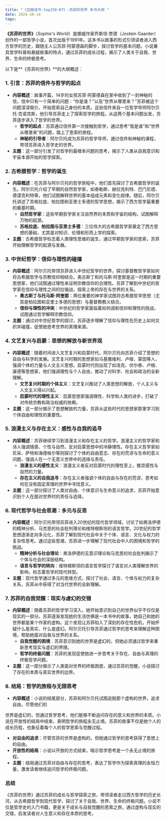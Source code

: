 ```yaml
---
title: "《豆瓣读书-top250-07》-苏菲的世界 本书大纲 "
date: 2024-10-14
tags: 
---
```

**《苏菲的世界》**（*Sophie's World*）是挪威作家乔斯坦·贾德（Jostein Gaarder）创作的一部哲学小说，首次出版于1991年。这本书以故事的形式引领读者进入西方哲学的历史，跟随主人公苏菲·阿蒙德森的脚步，探讨哲学的基本问题。小说兼具哲学科普和悬疑故事的特点，通过苏菲的成长过程，揭示了人类关于自我、世界、生命的终极思考。

以下是**《苏菲的世界》**的大纲概述：

### 1. **引言：苏菲的信件与哲学的起点**
- **内容概述**：故事开篇，14岁的女孩苏菲·阿蒙德森在家中收到了一封神秘的信，信中只有一个简单的问题：“你是谁？”以及“世界从哪里来？”苏菲被这个问题深深吸引，开始思索自己身份的本质。这些信件来自一位哲学导师阿尔贝托·克诺克斯，他引导苏菲走上了探索哲学的旅程。从这两个基本问题出发，苏菲逐步进入了哲学的世界。
  - **哲学的起点**：苏菲通过信件第一次接触到哲学，通过思考“我是谁”和“世界从哪里来”的问题，踏上了思索的旅程。
  - **神秘的引导者**：阿尔贝托成为苏菲的哲学导师，通过信件和神秘的课程，带领苏菲进入哲学史的世界。
- **主题**：这一部分引发了对哲学的最根本问题的思考，揭示了人类从自我意识和宇宙本源开始的哲学探索。

### 2. **古希腊哲学：哲学的诞生**
- **内容概述**：在苏菲与阿尔贝托的哲学旅程中，他们首先探讨了古希腊哲学的诞生。阿尔贝托介绍了早期的自然哲学家，如泰勒斯、赫拉克利特、巴门尼德、德谟克利特等，他们试图解释世界的基本组成元素和变化规律。随后，阿尔贝托讲述了苏格拉底、柏拉图和亚里士多德的哲学思想，揭示了西方哲学最重要的奠基时期。
  - **自然哲学家**：这些早期哲学家关注自然界的本质和宇宙的结构，试图解释万物的起源。
  - **苏格拉底、柏拉图与亚里士多德**：三位伟大的古希腊哲学家奠定了西方思想的基础，尤其是对知识、伦理和形而上学的探索。
- **主题**：古希腊哲学标志着人类理性思维的诞生，通过早期哲学家的思索，苏菲开始理解哲学的起源与发展。

### 3. **中世纪哲学：信仰与理性的碰撞**
- **内容概述**：阿尔贝托带领苏菲进入中世纪哲学的世界，探讨基督教哲学家如何将古希腊哲学与宗教信仰相结合。奥古斯丁和托马斯·阿奎那是这一时期的重要思想家，他们试图通过理性来证明宗教信仰的合理性。苏菲了解到中世纪的哲学家在信仰与理性之间的拉锯战，探索上帝的存在与世界的关系。
  - **奥古斯丁与托马斯·阿奎那**：两位重要的神学家试图将古希腊哲学思想（尤其是柏拉图和亚里士多德的思想）与基督教教义结合。
  - **信仰与理性的冲突**：中世纪的哲学家面临着如何调和信仰和理性的挑战，试图通过哲学解释宗教信仰。
- **主题**：通过对中世纪哲学的探讨，苏菲逐步理解了信仰与理性在历史上如何交织并碰撞，促使她思考世界的真理来源。

### 4. **文艺复兴与启蒙：思想的解放与新世界观**
- **内容概述**：随着时间进入文艺复兴和启蒙时代，阿尔贝托向苏菲介绍了思想的自由与科学的发展。文艺复兴时期的思想家如马基雅维利、卢梭、蒙田等人，强调个体的力量与人文主义思想。启蒙时代则出现了如洛克、伏尔泰、卢梭、康德等思想家，他们强调理性与个人自由，推动了对科学、社会和政治的全新理解。
  - **文艺复兴时期的个体主义**：文艺复兴推动了人类思想的解放，个人主义与人文主义得以兴起。
  - **启蒙时代的理性主义**：启蒙思想家强调理性、科学和人类的进步，打破了对传统宗教和政治权威的依赖。
- **主题**：这一部分揭示了思想解放的力量，苏菲从这些时代的思想家那里学习到个体自由和理性的重要性。

### 5. **浪漫主义与存在主义：感性与自我的追寻**
- **内容概述**：苏菲继续学习到浪漫主义和存在主义的哲学。浪漫主义的哲学家和诗人强调情感、个性与自然，反对启蒙思想中的冷静理性。存在主义哲学家如尼采、萨特和海德格尔等则探讨了个体的自由意志、存在的荒谬与生命的意义问题，强调人在一个无意义世界中的选择与责任。
  - **浪漫主义的感性主义**：浪漫主义者反对启蒙时代的理性至上，推崇感性与自然的力量。
  - **存在主义的自我追寻**：存在主义者强调个体的自由与存在的荒谬，思考如何在没有固定真理的世界中寻找意义。
- **主题**：这一部分探讨了人类对自由、个体意识与生命意义的追求，苏菲开始意识到个人在面对世界时的责任与选择。

### 6. **现代哲学与社会思潮：多元与反思**
- **内容概述**：阿尔贝托带领苏菲进入20世纪的现代哲学领域，讨论了如弗洛伊德的精神分析、马克思的社会批判理论和维特根斯坦的语言哲学。20世纪的哲学思想逐渐走向多元化，苏菲了解到现代社会中关于个体、语言、文化与权力的复杂性思考。通过这些思潮，苏菲进一步理解了现代社会中人的困境和哲学的挑战。
  - **精神分析与社会理论**：弗洛伊德的无意识理论和马克思的社会批判揭示了个体与社会的深层结构。
  - **语言与哲学的转向**：维特根斯坦的语言哲学探讨了语言对人类理解世界的影响，标志着哲学的现代转型。
- **主题**：现代哲学通过多元的思维方式，探讨了社会、语言、个体与权力的复杂关系，苏菲从中获得了对当代世界的全新理解。

### 7. **苏菲的自我觉醒：现实与虚幻的交错**
- **内容概述**：随着苏菲的哲学学习深入，她开始意识到自己的世界似乎不仅仅是现实的一部分。苏菲逐渐发现她的生活仿佛是一本书中的故事，她自己和她的世界都是某个作家的虚构。这个发现让苏菲陷入了深刻的存在性危机，开始怀疑什么是真实、什么是虚幻。阿尔贝托引导苏菲通过哲学的思考来理解这种困境，帮助她面对自我与世界的关系。
  - **自我觉醒的困境**：苏菲意识到她的世界是虚幻的，但她必须通过哲学来重新思考现实与虚幻的界限。
  - **哲学的终极问题**：苏菲的发现促使她进一步思考关于存在、自由与真理的终极哲学问题。
- **主题**：这一部分揭示了人类面对世界的终极困惑，通过苏菲的觉醒，小说探讨了存在的本质与真实世界的边界。

### 8. **结局：哲学的旅程与无限思考**
- **内容概述**：小说的结尾部分，苏菲和阿尔贝托试图逃脱那个虚构的世界，追求自由。尽管他们的

世界是虚幻的，但通过哲学思考，他们能够不断追问存在的意义和世界的本质。小说在开放性的结局中结束，表明哲学的旅程永无止境。苏菲的故事不仅是她个人的成长历程，也象征着每个人的哲学思索与觉醒过程。
  - **对自由的追求**：尽管苏菲的世界是虚构的，但她通过哲学的思考获得了思想上的自由。
  - **开放性的结局**：小说以开放的方式结束，暗示哲学思考是一个永无止境的旅程。
- **主题**：结局通过苏菲对自由与存在的思考，表达了哲学作为探索真理的永恒力量，激发读者继续追问哲学的终极问题。

### **总结**
《苏菲的世界》通过苏菲的成长与哲学探索之旅，带领读者走过西方哲学的历史长河，从古希腊哲学到现代哲学，探讨了关于自我、世界、生命的终极问题。小说不仅是哲学史的入门书籍，更是关于成长与自我觉醒的思索之旅，通过虚构与现实的交错，启发读者对人生意义和存在本质的思考。
